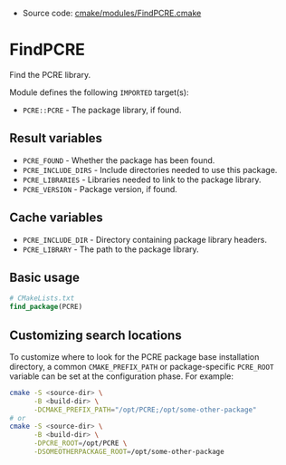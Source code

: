 <!-- This is auto-generated file. -->
* Source code: [cmake/modules/FindPCRE.cmake](https://github.com/petk/php-build-system/blob/master/cmake/cmake/modules/FindPCRE.cmake)

# FindPCRE

Find the PCRE library.

Module defines the following `IMPORTED` target(s):

* `PCRE::PCRE` - The package library, if found.

## Result variables

* `PCRE_FOUND` - Whether the package has been found.
* `PCRE_INCLUDE_DIRS` - Include directories needed to use this package.
* `PCRE_LIBRARIES` - Libraries needed to link to the package library.
* `PCRE_VERSION` - Package version, if found.

## Cache variables

* `PCRE_INCLUDE_DIR` - Directory containing package library headers.
* `PCRE_LIBRARY` - The path to the package library.

## Basic usage

```cmake
# CMakeLists.txt
find_package(PCRE)
```

## Customizing search locations

To customize where to look for the PCRE package base
installation directory, a common `CMAKE_PREFIX_PATH` or
package-specific `PCRE_ROOT` variable can be set at
the configuration phase. For example:

```sh
cmake -S <source-dir> \
      -B <build-dir> \
      -DCMAKE_PREFIX_PATH="/opt/PCRE;/opt/some-other-package"
# or
cmake -S <source-dir> \
      -B <build-dir> \
      -DPCRE_ROOT=/opt/PCRE \
      -DSOMEOTHERPACKAGE_ROOT=/opt/some-other-package
```
